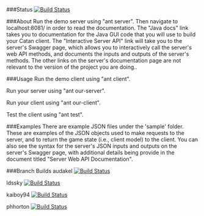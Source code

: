 ###Status
[![Build Status](https://travis-ci.org/kupiakos/CS340.svg?branch=master)](https://travis-ci.org/kupiakos/CS340)

###About
Run the demo server using "ant server".  Then navigate to localhost:8081/ in 
order to read the documentation.  The "Java docs" link takes you to documentation
for the Java GUI code that you will use to build your Catan client.  The
"Interactive Server API" link will take you to the server's Swagger page, which
allows you to interactively call the server's web API methods, and documents
the inputs and outputs of the server's methods.  The other links on the server's
documentation page are not relevant to the version of the project you are doing..

###Usage
Run the demo client using "ant client".

Run your server using "ant our-server".

Run your client using "ant our-client".

Test the client using "ant test".

###Examples
There are example JSON files under the 'sample' folder.  These are examples 
of the JSON objects used to make requests to the server, and to return the 
game state (i.e., client model) to the client.  You can also see the syntax
for the server's JSON inputs and outputs on the server's Swagger page,
with additional details being provide in the document titled "Server Web API 
Documentation".

###Branch Builds
audakel 
[![Build Status](https://travis-ci.org/Audakel/CS340.svg?branch=master)](https://travis-ci.org/Audakel/CS340)

ldssky 
[![Build Status](https://travis-ci.org/ldssky/CS340.svg?branch=master)](https://travis-ci.org/ldssky/CS340)

kaiboy94 
[![Build Status](https://travis-ci.org/kaiboy94/CS340.svg?branch=master)](https://travis-ci.org/kaiboy94/CS340)

phhorton 
[![Build Status](https://travis-ci.org/phhorton/CS340.svg?branch=master)](https://travis-ci.org/phhorton/CS340)




